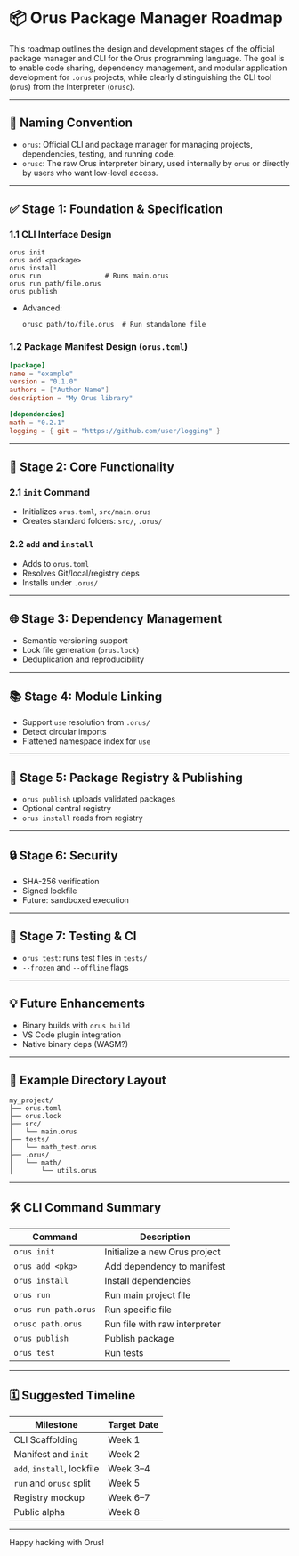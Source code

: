 # 📦 Orus Package Manager Roadmap

This roadmap outlines the design and development stages of the official package manager and CLI for the Orus programming language. The goal is to enable code sharing, dependency management, and modular application development for `.orus` projects, while clearly distinguishing the CLI tool (`orus`) from the interpreter (`orusc`).

---

## 🔧 Naming Convention

- `orus`: Official CLI and package manager for managing projects, dependencies, testing, and running code.
- `orusc`: The raw Orus interpreter binary, used internally by `orus` or directly by users who want low-level access.

---

## ✅ Stage 1: Foundation & Specification

### 1.1 CLI Interface Design
```
orus init
orus add <package>
orus install
orus run                # Runs main.orus
orus run path/file.orus
orus publish
```

- Advanced:
  ```
  orusc path/to/file.orus  # Run standalone file
  ```

### 1.2 Package Manifest Design (`orus.toml`)
```toml
[package]
name = "example"
version = "0.1.0"
authors = ["Author Name"]
description = "My Orus library"

[dependencies]
math = "0.2.1"
logging = { git = "https://github.com/user/logging" }
```

---

## 🧰 Stage 2: Core Functionality

### 2.1 `init` Command
- Initializes `orus.toml`, `src/main.orus`
- Creates standard folders: `src/`, `.orus/`

### 2.2 `add` and `install`
- Adds to `orus.toml`
- Resolves Git/local/registry deps
- Installs under `.orus/`

---

## 🌐 Stage 3: Dependency Management

- Semantic versioning support
- Lock file generation (`orus.lock`)
- Deduplication and reproducibility

---

## 📚 Stage 4: Module Linking

- Support `use` resolution from `.orus/`
- Detect circular imports
- Flattened namespace index for `use`

---

## 🚀 Stage 5: Package Registry & Publishing

- `orus publish` uploads validated packages
- Optional central registry
- `orus install` reads from registry

---

## 🔒 Stage 6: Security

- SHA-256 verification
- Signed lockfile
- Future: sandboxed execution

---

## 🧪 Stage 7: Testing & CI

- `orus test`: runs test files in `tests/`
- `--frozen` and `--offline` flags

---

## 💡 Future Enhancements

- Binary builds with `orus build`
- VS Code plugin integration
- Native binary deps (WASM?)

---

## 📌 Example Directory Layout

```
my_project/
├── orus.toml
├── orus.lock
├── src/
│   └── main.orus
├── tests/
│   └── math_test.orus
├── .orus/
│   └── math/
│       └── utils.orus
```

---

## 🛠️ CLI Command Summary

| Command                  | Description                          |
|--------------------------|--------------------------------------|
| `orus init`              | Initialize a new Orus project        |
| `orus add <pkg>`         | Add dependency to manifest           |
| `orus install`           | Install dependencies                 |
| `orus run`               | Run main project file                |
| `orus run path.orus`     | Run specific file                    |
| `orusc path.orus`        | Run file with raw interpreter        |
| `orus publish`           | Publish package                      |
| `orus test`              | Run tests                            |

---

## 🗓️ Suggested Timeline

| Milestone                  | Target Date     |
|---------------------------|-----------------|
| CLI Scaffolding           | Week 1          |
| Manifest and `init`       | Week 2          |
| `add`, `install`, lockfile| Week 3–4        |
| `run` and `orusc` split   | Week 5          |
| Registry mockup           | Week 6–7        |
| Public alpha              | Week 8          |

---

Happy hacking with Orus!
